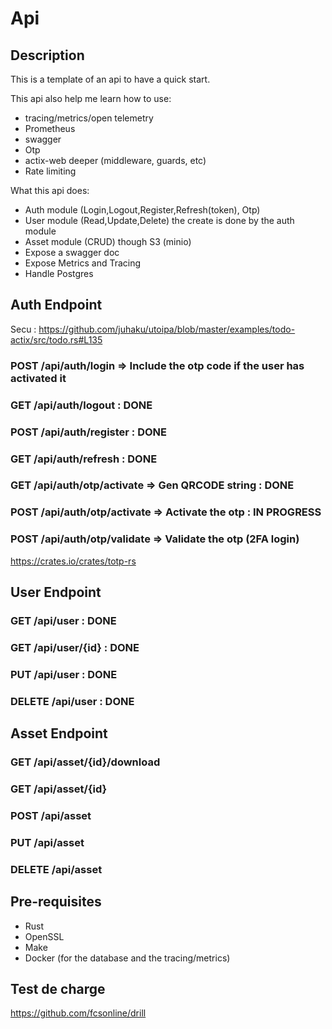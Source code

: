 # Api

## Description

This is a template of an api to have a quick start.

This api also help me learn how to use:

- tracing/metrics/open telemetry
- Prometheus
- swagger
- Otp
- actix-web deeper (middleware, guards, etc)
- Rate limiting

What this api does:

- Auth module (Login,Logout,Register,Refresh(token), Otp)
- User module (Read,Update,Delete) the create is done by the auth module
- Asset module (CRUD) though S3 (minio)
- Expose a swagger doc
- Expose Metrics and Tracing
- Handle Postgres

## Auth Endpoint

Secu : <https://github.com/juhaku/utoipa/blob/master/examples/todo-actix/src/todo.rs#L135>

### POST /api/auth/login => Include the otp code if the user has activated it

### GET /api/auth/logout : DONE

### POST /api/auth/register : DONE

### GET /api/auth/refresh : DONE

### GET /api/auth/otp/activate => Gen QRCODE string : DONE

### POST /api/auth/otp/activate => Activate the otp : IN PROGRESS

### POST /api/auth/otp/validate => Validate the otp (2FA login)

<https://crates.io/crates/totp-rs>

## User Endpoint

### GET /api/user : DONE

### GET /api/user/{id} : DONE

### PUT /api/user : DONE

### DELETE /api/user : DONE

## Asset Endpoint

### GET /api/asset/{id}/download

### GET /api/asset/{id}

### POST /api/asset

### PUT /api/asset

### DELETE /api/asset

## Pre-requisites

- Rust
- OpenSSL
- Make
- Docker (for the database and the tracing/metrics)

## Test de charge

https://github.com/fcsonline/drill
